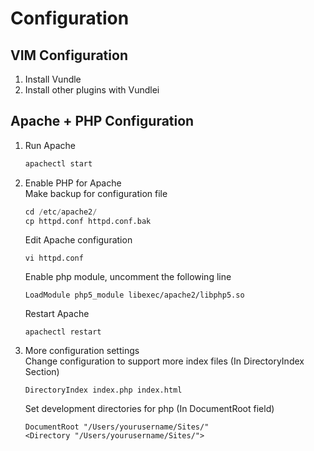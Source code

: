 # Configuration
## VIM Configuration
1. Install Vundle 
2. Install other plugins with Vundlei

## Apache + PHP Configuration
1. Run Apache  
   ```python
   apachectl start  
   ``` 
2. Enable PHP for Apache  
   Make backup for configuration file    
   ```python
   cd /etc/apache2/ 
   cp httpd.conf httpd.conf.bak  
   ```  
   Edit Apache configuration   
   ```shell
   vi httpd.conf  
   ```  
   Enable php module, uncomment the following line    
   ```shell
   LoadModule php5_module libexec/apache2/libphp5.so   
   ```  
   Restart Apache  
   ```shell
   apachectl restart  
   ``` 
3. More configuration settings   
   Change configuration to support more index files (In DirectoryIndex Section)   
   ```shell
   DirectoryIndex index.php index.html  
   ```   
   Set development directories for php (In DocumentRoot field)  
   ```shell
   DocumentRoot "/Users/yourusername/Sites/"  
   <Directory "/Users/yourusername/Sites/">  
   ```  
    

